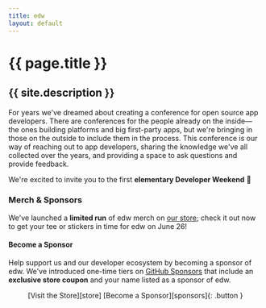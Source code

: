 ```yaml
---
title: edw
layout: default
---
```


# {{ page.title }}

## {{ site.description }}

For years we've dreamed about creating a conference for open source app developers. There are conferences for the people already on the inside—the ones building platforms and big first-party apps, but we're bringing in those on the outside to include them in the process. This conference is our way of reaching out to app developers, sharing the knowledge we've all collected over the years, and providing a space to ask questions and provide feedback.

We're excited to invite you to the first **elementary Developer Weekend** 🎉️

### Merch & Sponsors

We've launched a **limited run** of edw merch on [our store][store]; check it out now to get your tee or stickers in time for edw on June 26!

#### Become a Sponsor

Help support us and our developer ecosystem by becoming a sponsor of edw. We've introduced one-time tiers on [GitHub Sponsors][sponsors] that include an **exclusive store coupon** and your name listed as a sponsor of edw.

<div style="text-align: center" markdown="1">
[Visit the Store][store]
[Become a Sponsor][sponsors]{: .button }
</div>

[store]: https://store.elementary.io/#elementary-developer-weekend
[sponsors]: https://github.com/sponsors/elementary?frequency=one-time
